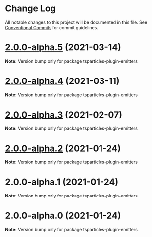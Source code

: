 # Change Log

All notable changes to this project will be documented in this file.
See [Conventional Commits](https://conventionalcommits.org) for commit guidelines.

# [2.0.0-alpha.5](https://github.com/matteobruni/tsparticles/compare/tsparticles-plugin-emitters@2.0.0-alpha.4...tsparticles-plugin-emitters@2.0.0-alpha.5) (2021-03-14)

**Note:** Version bump only for package tsparticles-plugin-emitters





# [2.0.0-alpha.4](https://github.com/matteobruni/tsparticles/compare/tsparticles-plugin-emitters@2.0.0-alpha.3...tsparticles-plugin-emitters@2.0.0-alpha.4) (2021-03-11)

**Note:** Version bump only for package tsparticles-plugin-emitters





# [2.0.0-alpha.3](https://github.com/matteobruni/tsparticles/compare/tsparticles-plugin-emitters@2.0.0-alpha.2...tsparticles-plugin-emitters@2.0.0-alpha.3) (2021-02-07)

**Note:** Version bump only for package tsparticles-plugin-emitters





# [2.0.0-alpha.2](https://github.com/matteobruni/tsparticles/compare/tsparticles-plugin-emitters@2.0.0-alpha.1...tsparticles-plugin-emitters@2.0.0-alpha.2) (2021-01-24)

**Note:** Version bump only for package tsparticles-plugin-emitters





# 2.0.0-alpha.1 (2021-01-24)

**Note:** Version bump only for package tsparticles-plugin-emitters





# 2.0.0-alpha.0 (2021-01-24)

**Note:** Version bump only for package tsparticles-plugin-emitters
